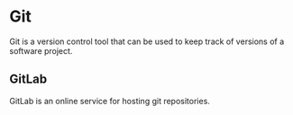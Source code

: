 # Git

Git is a version control tool that can be used to keep track of versions of a software project.

## GitLab

GitLab is an online service for hosting git repositories.
